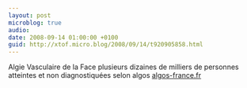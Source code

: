 ```yaml
---
layout: post
microblog: true
audio: 
date: 2008-09-14 01:00:00 +0100
guid: http://xtof.micro.blog/2008/09/14/t920905858.html
---
```

Algie Vasculaire de la Face plusieurs dizaines de milliers de personnes atteintes et non diagnostiquées selon algos [algos-france.fr](http://algos-france.fr/)
